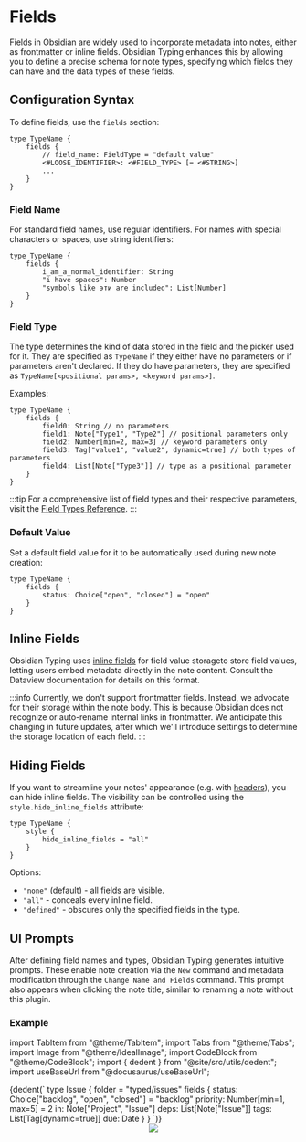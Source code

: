 # Fields

Fields in Obsidian are widely used to incorporate metadata into notes, either as frontmatter or inline fields.
Obsidian Typing enhances this by allowing you to define a precise schema for note types,
specifying which fields they can have and the data types of these fields.

## Configuration Syntax

To define fields, use the `fields` section:

```otl-grammar
type TypeName {
    fields {
        // field_name: FieldType = "default value"
        <#LOOSE_IDENTIFIER>: <#FIELD_TYPE> [= <#STRING>]
        ...
    }
}
```

### Field Name

For standard field names, use regular identifiers. For names with special characters or spaces, use string identifiers:

```otl
type TypeName {
    fields {
        i_am_a_normal_identifier: String
        "i have spaces": Number
        "symbols like эти are included": List[Number]
    }
}
```

### Field Type

The type determines the kind of data stored in the field and the picker used for it.
They are specified as `TypeName` if they either have no parameters or if parameters aren't declared.
If they do have parameters, they are specified as `TypeName[<positional params>, <keyword params>]`.

Examples:

```otl
type TypeName {
    fields {
        field0: String // no parameters
        field1: Note["Type1", "Type2"] // positional parameters only
        field2: Number[min=2, max=3] // keyword parameters only
        field3: Tag["value1", "value2", dynamic=true] // both types of parameters
        field4: List[Note["Type3"]] // type as a positional parameter
    }
}
```

:::tip
For a comprehensive list of field types and their respective parameters, visit the [Field Types Reference](/docs/category/field-types).
:::

### Default Value

Set a default field value for it to be automatically used during new note creation:

```otl
type TypeName {
    fields {
        status: Choice["open", "closed"] = "open"
    }
}
```

## Inline Fields

Obsidian Typing uses [inline fields](https://blacksmithgu.github.io/obsidian-dataview/annotation/add-metadata/#inline-fields)
for field value storageto store field values, letting users embed metadata directly in the note content.
Consult the Dataview documentation for details on this format.

:::info
Currently, we don't support frontmatter fields. Instead, we advocate for their storage within the note body.
This is because Obsidian does not recognize or auto-rename internal links in frontmatter. We anticipate this
changing in future updates, after which we'll introduce settings to determine the storage location of each field.
:::

## Hiding Fields

If you want to streamline your notes' appearance (e.g. with [headers](./header-footer.md)), you can hide inline fields.
The visibility can be controlled using the `style.hide_inline_fields` attribute:

```otl
type TypeName {
    style {
        hide_inline_fields = "all"
    }
}
```

Options:

-   `"none"` (default) - all fields are visible.
-   `"all"` - conceals every inline field.
-   `"defined"` - obscures only the specified fields in the type.

## UI Prompts

After defining field names and types, Obsidian Typing generates intuitive prompts.
These enable note creation via the `New` command and metadata modification through the `Change Name and Fields` command.
This prompt also appears when clicking the note title, similar to renaming a note without this plugin.

### Example

import TabItem from "@theme/TabItem";
import Tabs from "@theme/Tabs";
import Image from "@theme/IdealImage";
import CodeBlock from "@theme/CodeBlock";
import { dedent } from "@site/src/utils/dedent";
import useBaseUrl from "@docusaurus/useBaseUrl";

<Tabs>
    <TabItem value="otl" label="OTL">
        <CodeBlock language="otl">
            {dedent(`
            type Issue {
                folder = "typed/issues"
                fields {
                    status: Choice["backlog", "open", "closed"] = "backlog"
                    priority: Number[min=1, max=5] = 2
                    in: Note["Project", "Issue"]
                    deps: List[Note["Issue"]]
                    tags: List[Tag[dynamic=true]]
                    due: Date
                }
            }
        `)}
        </CodeBlock>
    </TabItem>
    <TabItem value="prompt-new" label="Prompt for New">
        <center>
            <img className="imgDemo" src={useBaseUrl("/img/issue-prompt-1-3.png")} />
        </center>
    </TabItem>
</Tabs>
